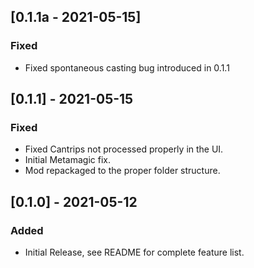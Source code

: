 ﻿## [0.1.1a - 2021-05-15]
### Fixed
- Fixed spontaneous casting bug introduced in 0.1.1

## [0.1.1] - 2021-05-15
### Fixed
- Fixed Cantrips not processed properly in the UI.
- Initial Metamagic fix.
- Mod repackaged to the proper folder structure.

## [0.1.0] - 2021-05-12
### Added
- Initial Release, see README for complete feature list.
